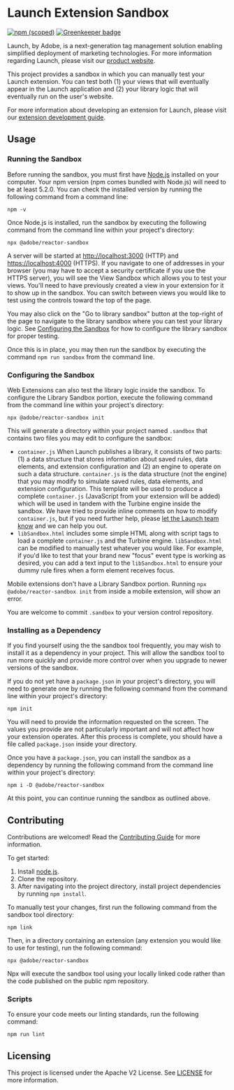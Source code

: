 # Launch Extension Sandbox

[![npm (scoped)](https://img.shields.io/npm/v/@adobe/reactor-sandbox.svg?style=flat)](https://www.npmjs.com/package/@adobe/reactor-sandbox) [![Greenkeeper badge](https://badges.greenkeeper.io/adobe/reactor-sandbox.svg)](https://greenkeeper.io/)

Launch, by Adobe, is a next-generation tag management solution enabling simplified deployment of marketing technologies. For more information regarding Launch, please visit our [product website](http://www.adobe.com/enterprise/cloud-platform/launch.html).

This project provides a sandbox in which you can manually test your Launch extension. You can test both (1) your views that will eventually appear in the Launch application and (2) your library logic that will eventually run on the user's website.

For more information about developing an extension for Launch, please visit our [extension development guide](https://developer.adobelaunch.com/extensions/).

## Usage

### Running the Sandbox

Before running the sandbox, you must first have [Node.js](https://nodejs.org/en/) installed on your computer. Your npm version (npm comes bundled with Node.js) will need to be at least 5.2.0. You can check the installed version by running the following command from a command line:

```
npm -v
```

Once Node.js is installed, run the sandbox by executing the following command from the command line within your project's directory:

```
npx @adobe/reactor-sandbox
```

A server will be started at [http://localhost:3000](http://localhost:3000) (HTTP) and [https://localhost:4000](https://localhost:4000) (HTTPS). If you navigate to one of addresses in your browser (you may have to accept a security certificate if you use the HTTPS server), you will see the View Sandbox which allows you to test your views. You'll need to have previously created a view in your extension for it to show up in the sandbox. You can switch between views you would like to test using the controls toward the top of the page.

You may also click on the "Go to library sandbox" button at the top-right of the page to navigate to the library sandbox where you can test your library logic. See [Configuring the Sandbox](#configuring-the-sandbox) for how to configure the library sandbox for proper testing.


Once this is in place, you may then run the sandbox by executing the command `npm run sandbox` from the command line.

### Configuring the Sandbox

Web Extensions can also test the library logic inside the sandbox. To configure the Library Sandbox portion, execute the following command from the command line within your project's directory:

```
npx @adobe/reactor-sandbox init
```

This will generate a directory within your project named `.sandbox` that contains two files you may edit to configure the sandbox:

  * `container.js` When Launch publishes a library, it consists of two parts: (1) a data structure that stores information about saved rules, data elements, and extension configuration and (2) an engine to operate on such a data structure. `container.js` is the data structure (not the engine) that you may modify to simulate saved rules, data elements, and extension configuration. This template will be used to produce a complete `container.js` (JavaScript from your extension will be added) which will be used in tandem with the Turbine engine inside the sandbox. We have tried to provide inline comments on how to modify `container.js`, but if you need further help, please [let the Launch team know](https://developer.adobelaunch.com/guides/extensions/development-resources/) and we can help you out.
  * `libSandbox.html` includes some simple HTML along with script tags to load a complete `container.js` and the Turbine engine. `libSandbox.html` can be modified to manually test whatever you would like. For example, if you'd like to test that your brand new "focus" event type is working as desired, you can add a text input to the `libSandbox.html` to ensure your dummy rule fires when a form element receives focus.

Mobile extensions don't have a Library Sandbox portion. Running `npx @adobe/reactor-sandbox init` from inside a mobile extension, will show an error.

You are welcome to commit `.sandbox` to your version control repository.

### Installing as a Dependency

If you find yourself using the the sandbox tool frequently, you may wish to install it as a dependency in your project. This will allow the sandbox tool to run more quickly and provide more control over when you upgrade to newer versions of the sandbox.

If you do not yet have a `package.json` in your project's directory, you will need to generate one by running the following command from the command line within your project's directory:

```
npm init
```

You will need to provide the information requested on the screen. The values you provide are not particularly important and will not affect how your extension operates. After this process is complete, you should have a file called `package.json` inside your directory.

Once you have a `package.json`, you can install the sandbox as a dependency by running the following command from the command line within your project's directory:

```
npm i -D @adobe/reactor-sandbox
```

At this point, you can continue running the sandbox as outlined above.

## Contributing

Contributions are welcomed! Read the [Contributing Guide](CONTRIBUTING.md) for more information.

To get started:

1. Install [node.js](https://nodejs.org/).
3. Clone the repository.
4. After navigating into the project directory, install project dependencies by running `npm install`.

To manually test your changes, first run the following command from the sandbox tool directory:

```
npm link
```

Then, in a directory containing an extension (any extension you would like to use for testing), run the following command:

```
npx @adobe/reactor-sandbox
```

Npx will execute the sandbox tool using your locally linked code rather than the code published on the public npm repository.

### Scripts

To ensure your code meets our linting standards, run the following command:

`npm run lint`

## Licensing

This project is licensed under the Apache V2 License. See [LICENSE](LICENSE) for more information.
